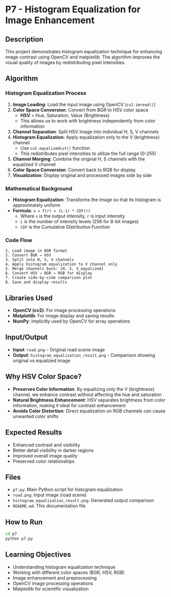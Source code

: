 # P7 - Histogram Equalization for Image Enhancement

## Description
This project demonstrates histogram equalization technique for enhancing image contrast using OpenCV and matplotlib. The algorithm improves the visual quality of images by redistributing pixel intensities.

## Algorithm

### Histogram Equalization Process
1. **Image Loading**: Load the input image using OpenCV (`cv2.imread()`)
2. **Color Space Conversion**: Convert from BGR to HSV color space
   - **HSV** = Hue, Saturation, Value (Brightness)
   - This allows us to work with brightness independently from color information
3. **Channel Separation**: Split HSV image into individual H, S, V channels
4. **Histogram Equalization**: Apply equalization only to the V (brightness) channel
   - Use `cv2.equalizeHist()` function
   - This redistributes pixel intensities to utilize the full range (0-255)
5. **Channel Merging**: Combine the original H, S channels with the equalized V channel
6. **Color Space Conversion**: Convert back to RGB for display
7. **Visualization**: Display original and processed images side by side

### Mathematical Background
- **Histogram Equalization**: Transforms the image so that its histogram is approximately uniform
- **Formula**: `s = T(r) = (L-1) * CDF(r)`
  - Where `s` is the output intensity, `r` is input intensity
  - `L` is the number of intensity levels (256 for 8-bit images)
  - `CDF` is the Cumulative Distribution Function

### Code Flow
```
1. Load image in BGR format
2. Convert BGR → HSV
3. Split into H, S, V channels
4. Apply histogram equalization to V channel only
5. Merge channels back: [H, S, V_equalized]
6. Convert HSV → BGR → RGB for display
7. Create side-by-side comparison plot
8. Save and display results
```

## Libraries Used
- **OpenCV (cv2)**: For image processing operations
- **Matplotlib**: For image display and saving results
- **NumPy**: Implicitly used by OpenCV for array operations

## Input/Output
- **Input**: `road.png` - Original road scene image
- **Output**: `histogram_equalization_result.png` - Comparison showing original vs equalized image

## Why HSV Color Space?
- **Preserves Color Information**: By equalizing only the V (brightness) channel, we enhance contrast without affecting the hue and saturation
- **Natural Brightness Enhancement**: HSV separates brightness from color information, making it ideal for contrast enhancement
- **Avoids Color Distortion**: Direct equalization on RGB channels can cause unwanted color shifts

## Expected Results
- Enhanced contrast and visibility
- Better detail visibility in darker regions
- Improved overall image quality
- Preserved color relationships

## Files
- `p7.py`: Main Python script for histogram equalization
- `road.png`: Input image (road scene)
- `histogram_equalization_result.png`: Generated output comparison
- `README.md`: This documentation file

## How to Run
```bash
cd p7
python p7.py
```

## Learning Objectives
- Understanding histogram equalization technique
- Working with different color spaces (BGR, HSV, RGB)
- Image enhancement and preprocessing
- OpenCV image processing operations
- Matplotlib for scientific visualization
